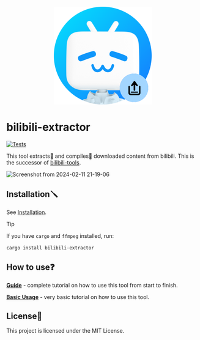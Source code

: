 <p align="center">
    <img width="256" alt="bilibili-extractor logo" src="logo.png">
</p>

# bilibili-extractor

[![Tests](https://github.com/nanashi-1/bilibili-extractor/actions/workflows/test.yml/badge.svg)](https://github.com/nanashi-1/bilibili-extractor/actions/workflows/test.yml)

This tool extracts🔩 and compiles🔨 downloaded content from bilibili. This is the successor of [bilibili-tools](https://github.com/nanashi-1/bilibili-tools).

![Screenshot from 2024-02-11 21-19-06](https://github.com/nanashi-1/bilibili-extractor/assets/54083498/b81618d7-5eb6-48a1-a05a-31c6dded05ef)

## Installation🪛

See [Installation](https://github.com/nanashi-1/bilibili-extractor/wiki/Installation).

> [!TIP]
> If you have `cargo` and `ffmpeg` installed, run:
>
>     cargo install bilibili-extractor
> 

## How to use❓️

[**Guide**](https://github.com/nanashi-1/bilibili-extractor/wiki/Guide) - complete tutorial on how to use this tool from start to finish.

[**Basic Usage**](https://github.com/nanashi-1/bilibili-extractor/wiki/Basic-Usage) - very basic tutorial on how to use this tool.

## License🪪

This project is licensed under the MIT License.
